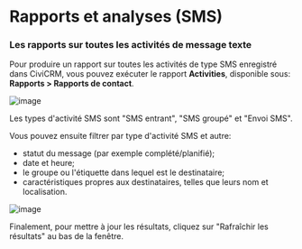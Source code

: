 Rapports et analyses (SMS)
==========================

### Les rapports sur toutes les activités de message texte

Pour produire un rapport sur toutes les activités de type SMS enregistré dans CiviCRM, vous pouvez exécuter le rapport **Activities**, disponible sous: **Rapports > Rapports de contact**.

![image](/img/contact%20report%20listing.PNG) 

Les types d'activité SMS sont "SMS entrant", "SMS groupé" et "Envoi SMS".

Vous pouvez ensuite filtrer par type d'activité SMS et autre:

- statut du message (par exemple complété/planifié);
- date et heure;
- le groupe ou l'étiquette dans lequel est le destinataire;
- caractéristiques propres aux destinataires, telles que leurs nom et localisation.

![image](/img/SMS%20types.PNG) 

Finalement, pour mettre à jour les résultats, cliquez sur "Rafraîchir les résultats" au bas de la fenêtre.
